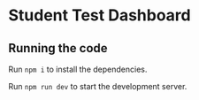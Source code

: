 
  # Student Test Dashboard


  ## Running the code

  Run `npm i` to install the dependencies.

  Run `npm run dev` to start the development server.
  

